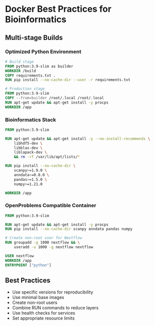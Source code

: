 # Docker Best Practices for Bioinformatics

## Multi-stage Builds

### Optimized Python Environment
```dockerfile
# Build stage
FROM python:3.9-slim as builder
WORKDIR /build
COPY requirements.txt .
RUN pip install --no-cache-dir --user -r requirements.txt

# Production stage
FROM python:3.9-slim
COPY --from=builder /root/.local /root/.local
RUN apt-get update && apt-get install -y procps
WORKDIR /app
```

### Bioinformatics Stack
```dockerfile
FROM python:3.9-slim

RUN apt-get update && apt-get install -y --no-install-recommends \
    libhdf5-dev \
    libblas-dev \
    liblapack-dev \
    && rm -rf /var/lib/apt/lists/*

RUN pip install --no-cache-dir \
    scanpy>=1.9.0 \
    anndata>=0.8.0 \
    pandas>=1.5.0 \
    numpy>=1.21.0

WORKDIR /app
```

### OpenProblems Compatible Container
```dockerfile
FROM python:3.9-slim

RUN apt-get update && apt-get install -y procps
RUN pip install --no-cache-dir scanpy anndata pandas numpy

# Create non-root user for Nextflow
RUN groupadd -g 1000 nextflow && \
    useradd -u 1000 -g nextflow nextflow

USER nextflow
WORKDIR /app
ENTRYPOINT ["python"]
```

## Best Practices
- Use specific versions for reproducibility
- Use minimal base images
- Create non-root users
- Combine RUN commands to reduce layers
- Use health checks for services
- Set appropriate resource limits
